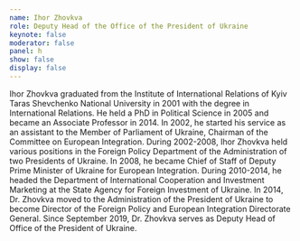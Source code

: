 ```yaml
---
name: Ihor Zhovkva
role: Deputy Head of the Office of the President of Ukraine
keynote: false
moderator: false
panel: h
show: false
display: false
---
```


Ihor Zhovkva graduated from the Institute of International Relations of Kyiv Taras Shevchenko National University in 2001 with the degree in International Relations. He held a PhD in Political Science in 2005 and became an Associate Professor in 2014. In 2002, he started his service as an assistant to the Member of Parliament of Ukraine, Chairman of the Committee on European Integration. During 2002-2008, Ihor Zhovkva held various positions in the Foreign Policy Department of the Administration of two Presidents of Ukraine. In 2008, he became Chief of Staff of Deputy Prime Minister of Ukraine for European Integration. During 2010-2014, he headed the Department of International Cooperation and Investment Marketing at the State Agency for Foreign Investment of Ukraine. In 2014, Dr. Zhovkva moved to the Administration of the President of Ukraine to become Director of the Foreign Policy and European Integration Directorate General. Since September 2019, Dr. Zhovkva serves as Deputy Head of Office of the President of Ukraine.
